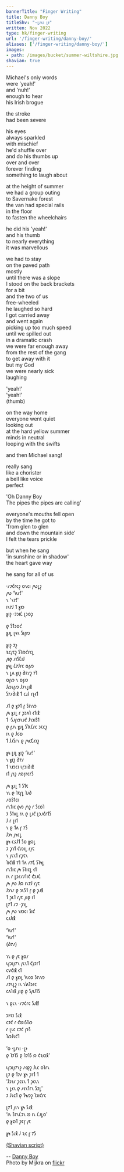 ```yaml
---
bannerTitle: "Finger Writing" 
title: Danny Boy
titleShv: "·𐑛𐑨𐑯𐑦 𐑚𐑶"
written: Nov 2022
type: hk/finger-writing
url: '/finger-writing/danny-boy/'
aliases: ['/finger-writing/danny-boy/']
images:
- path: /images/bucket/summer-wiltshire.jpg
shavian: true
---
```


<div class="latin">

Michael's only words  
were 'yeah!'  
and 'nuh!'  
enough to hear  
his Irish brogue  

the stroke  
had been severe  

his eyes  
always sparkled  
with mischief  
he'd shuffle over  
and do his thumbs up  
over and over  
forever finding  
something to laugh about  

at the height of summer  
we had a group outing  
to Savernake forest  
the van had special rails  
in the floor  
to fasten the wheelchairs  

he did his 'yeah!'  
and his thumb  
to nearly everything  
it was marvellous  

we had to stay  
on the paved path  
mostly  
until there was a slope   
I stood on the back brackets  
for a bit  
and the two of us  
free-wheeled  
he laughed so hard  
I got carried away  
and went again  
picking up too much speed  
until we spilled out  
in a dramatic crash  
we were far enough away  
from the rest of the gang  
to get away with it  
but my God  
we were nearly sick  
laughing  

'yeah!'  
'yeah!'  
(thumb)  

on the way home  
everyone went quiet  
looking out  
at the hard yellow summer  
minds in neutral    
looping with the swifts    

and then Michael sang!  

really sang  
like a chorister  
a bell like voice  
perfect  

'Oh Danny Boy  
The pipes the pipes are calling'  

everyone's mouths fell open  
by the time he got to  
'from glen to glen  
and down the mountain side'  
I felt the tears prickle   

but when he sang  
'in sunshine or in shadow'  
the heart gave way  

he sang for all of us  


</div>

<div class="shavian">

·𐑥𐑲𐑒𐑩𐑤𐑟 𐑴𐑯𐑤𐑦 𐑢𐑻𐑛𐑟  
𐑢𐑻 ‘𐑘𐑧𐑩!'  
𐑯 '𐑯𐑳!'  
𐑦𐑯𐑳𐑓 𐑑 𐑣𐑽  
𐑣𐑦𐑟 ·𐑲𐑮𐑦𐑖 𐑚𐑮𐑴𐑜  

𐑞 𐑕𐑑𐑮𐑴𐑒  
𐑣𐑨𐑛 𐑚𐑰𐑯 𐑕𐑦𐑝𐑽  

𐑣𐑦𐑟 𐑲𐑟  
𐑷𐑤𐑢𐑱𐑟 𐑕𐑐𐑸𐑒𐑩𐑤𐑛  
𐑢𐑦𐑞 𐑥𐑦𐑕𐑗𐑦𐑓  
𐑣𐑰𐑛 𐑖𐑳𐑓𐑩𐑤 𐑴𐑝𐑼  
𐑯 𐑛𐑵 𐑣𐑦𐑟 𐑔𐑳𐑥𐑟 𐑳𐑐  
𐑴𐑝𐑼 𐑯 𐑴𐑝𐑼  
𐑓𐑼𐑧𐑝𐑼 𐑓𐑲𐑯𐑛𐑦𐑙  
𐑕𐑳𐑥𐑔𐑦𐑙 𐑑 𐑤𐑨𐑓 𐑩𐑚𐑬𐑑  

𐑨𐑑 𐑞 𐑣𐑲𐑑 𐑝 𐑕𐑳𐑥𐑼  
𐑢𐑰 𐑣𐑨𐑛 𐑩 𐑜𐑮𐑵𐑐 𐑬𐑑𐑦𐑙  
𐑑 ·𐑕𐑨𐑝𐑼𐑯𐑨𐑒 𐑓𐑪𐑮𐑦𐑕𐑑  
𐑞 𐑝𐑨𐑯 𐑣𐑨𐑛 𐑕𐑐𐑧𐑖𐑩𐑤 𐑮𐑱𐑤𐑟  
𐑦𐑯 𐑞 𐑓𐑤𐑹  
𐑑 𐑓𐑨𐑕𐑩𐑯 𐑞 𐑢𐑰𐑤𐑗𐑺𐑟  

𐑣𐑰 𐑛𐑦𐑛 𐑣𐑦𐑟 ‘𐑘𐑧𐑩!'  
𐑯 𐑣𐑦𐑟 𐑔𐑳𐑥  
𐑑 𐑯𐑽𐑤𐑦 𐑧𐑝𐑮𐑦𐑔𐑦𐑙  
𐑦𐑑 𐑢𐑪𐑟 𐑥𐑸𐑝𐑩𐑤𐑩𐑕  

𐑢𐑰 𐑣𐑨𐑛 𐑑 𐑕𐑑𐑱  
𐑪𐑯 𐑞 𐑐𐑱𐑝𐑛 𐑐𐑨𐑔  
𐑥𐑴𐑕𐑑𐑤𐑦  
𐑩𐑯𐑑𐑦𐑤 𐑞𐑺 𐑢𐑪𐑟 𐑩 𐑕𐑤𐑴𐑐  
𐑲 𐑕𐑑𐑫𐑛 𐑪𐑯 𐑞 𐑚𐑨𐑒 𐑚𐑮𐑨𐑒𐑩𐑑𐑕  
𐑓 𐑩 𐑚𐑦𐑑  
𐑯 𐑞 𐑑𐑵 𐑝 𐑳𐑕  
𐑓𐑮𐑰 𐑢𐑰𐑤𐑛  
𐑣𐑰 𐑤𐑭𐑓𐑑 𐑕𐑴 𐑣𐑸𐑛  
𐑲 𐑜𐑪𐑑 𐑒𐑨𐑮𐑦𐑛 𐑩𐑢𐑱  
𐑯 𐑢𐑧𐑯𐑑 𐑩𐑜𐑱𐑯  
𐑐𐑦𐑒𐑦𐑙 𐑳𐑐 𐑑𐑵 𐑥𐑳𐑗 𐑕𐑐𐑰𐑛  
𐑩𐑯𐑑𐑦𐑤 𐑢𐑰 𐑕𐑐𐑦𐑤𐑛 𐑬𐑑  
𐑦𐑯 𐑩 𐑛𐑮𐑩𐑥𐑨𐑑𐑦𐑒 𐑒𐑮𐑨𐑖  
𐑢𐑰 𐑢𐑻 𐑓𐑸 𐑦𐑯𐑳𐑓 𐑩𐑢𐑱  
𐑓𐑮𐑪𐑥 𐑞 𐑮𐑧𐑕𐑑 𐑝 𐑞 𐑜𐑨𐑙  
𐑑 𐑜𐑧𐑑 𐑩𐑢𐑱 𐑢𐑦𐑞 𐑦𐑑  
𐑚𐑳𐑑 𐑥𐑲 ·𐑜𐑪𐑛  
𐑢𐑰 𐑢𐑻 𐑯𐑽𐑤𐑦 𐑕𐑦𐑒  
𐑤𐑨𐑓𐑦𐑙  

‘𐑘𐑧𐑩!'  
‘𐑘𐑧𐑩!'  
(𐑔𐑳𐑥)  

𐑪𐑯 𐑞 𐑢𐑱 𐑣𐑴𐑥  
𐑧𐑝𐑮𐑦𐑢𐑳𐑯 𐑢𐑧𐑯𐑑 𐑒𐑢𐑲𐑩𐑑  
𐑤𐑫𐑒𐑦𐑙 𐑬𐑑  
𐑨𐑑 𐑞 𐑣𐑸𐑛 𐑘𐑧𐑤𐑴 𐑕𐑳𐑥𐑼  
𐑥𐑲𐑯𐑛𐑟 𐑦𐑯 𐑯𐑿𐑑𐑮𐑩𐑤  
𐑤𐑵𐑐𐑦𐑙 𐑢𐑦𐑞 𐑞 𐑕𐑢𐑦𐑓𐑑𐑕  

𐑯 𐑞𐑧𐑯 ·𐑥𐑲𐑒𐑩𐑤 𐑕𐑨𐑙!  

𐑮𐑾𐑤𐑦 𐑕𐑨𐑙  
𐑤𐑲𐑒 𐑩 𐑒𐑹𐑦𐑕𐑑𐑼  
𐑩 𐑚𐑧𐑤 𐑤𐑲𐑒 𐑝𐑶𐑕  
𐑐𐑼𐑓𐑧𐑒𐑑  

‘𐑴 ·𐑛𐑨𐑯𐑦 ·𐑚𐑶  
𐑞 𐑐𐑲𐑐𐑕 𐑞 𐑐𐑲𐑐𐑕 𐑸 𐑒𐑷𐑤𐑦𐑙'  

𐑧𐑝𐑮𐑦𐑢𐑳𐑯𐑟 𐑥𐑬𐑞𐑟 𐑓𐑧𐑤 𐑴𐑐𐑩𐑯  
𐑚𐑲 𐑞 𐑑𐑲𐑥 𐑣𐑰 𐑜𐑪𐑑 𐑑  
‘𐑓𐑮𐑪𐑥 𐑜𐑤𐑧𐑯 𐑑 𐑜𐑤𐑧𐑯  
𐑯 𐑛𐑬𐑯 𐑞 𐑥𐑬𐑯𐑑𐑩𐑯 𐑕𐑲𐑛'  
𐑲 𐑓𐑧𐑤𐑑 𐑞 𐑑𐑰𐑼𐑟 𐑐𐑮𐑦𐑒𐑩𐑤  

𐑚𐑳𐑑 𐑢𐑧𐑯 𐑣𐑰 𐑕𐑨𐑙  
‘𐑦𐑯 𐑕𐑳𐑯𐑖𐑲𐑯 𐑹 𐑦𐑯 𐑖𐑨𐑛𐑴'  
𐑞 𐑣𐑸𐑑 𐑜𐑱𐑝 𐑢𐑱  

𐑣𐑰 𐑕𐑨𐑙 𐑓 𐑷𐑤 𐑝 𐑳𐑕

[(Shavian script)](/shavian/intro)

</div>

--
[Danny Boy](https://en.wikipedia.org/wiki/Danny_Boy)  
Photo by Mijkra on [flickr](https://www.flickr.com/photos/mijkra/6904624977/)
 
